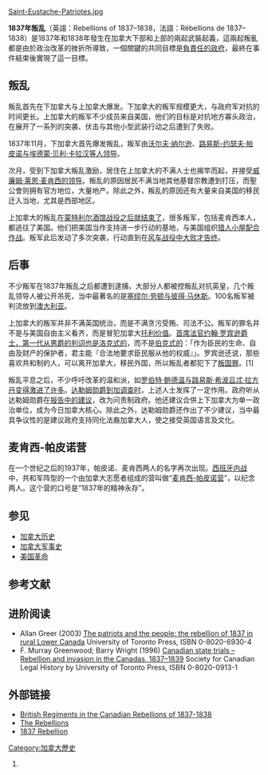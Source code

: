 [Saint-Eustache-Patriotes.jpg](https://zh.wikipedia.org/wiki/File:Saint-Eustache-Patriotes.jpg "fig:Saint-Eustache-Patriotes.jpg")

**1837年叛乱**（英語：Rebellions of 1837–1838，法語：Rébellions de 1837–1838）是1837年和1838年發生在加拿大下部和上部的兩起武裝起義，這兩起叛亂都是由於政治改革的挫折所導致，一個關鍵的共同目標是[負責任的政府](https://zh.wikipedia.org/wiki/責任政府 "wikilink")，最終在事件結束後實現了這一目標。

## 叛乱

叛乱首先在下加拿大与上加拿大爆发。下加拿大的叛军规模更大，与政府军对抗的时间更长。上加拿大的叛军不少成员来自美国，他们的目标是对抗地方寡头政治，在展开了一系列的突袭、伏击与其他小型武装行动之后遭到了失败。

1837年11月，下加拿大首先爆发叛乱，叛军由[沃尔夫·纳尔逊](https://zh.wikipedia.org/wiki/沃尔夫·纳尔逊 "wikilink")、[路易斯-约瑟夫·帕皮诺与](https://zh.wikipedia.org/wiki/路易斯-约瑟夫·帕皮诺 "wikilink")[埃德蒙·贝利·卡拉汉等人领导](https://zh.wikipedia.org/wiki/埃德蒙·贝利·卡拉汉 "wikilink")。

次月，受到下加拿大叛乱激励，居住在上加拿大的不满人士也揭竿而起，并接受[威廉姆·莱恩·麦肯西的领导](https://zh.wikipedia.org/wiki/威廉姆·莱恩·麦肯西 "wikilink")。叛乱的原因居民不满当地其他基督宗教遭到打压，而聖公會则拥有官方地位，大量地产。除此之外，叛乱的原因还有大量来自美国的移民迁入当地，尤其是西部地区。

上加拿大的叛乱在[蒙特利尔酒馆战役之后就结束了](https://zh.wikipedia.org/wiki/蒙特利尔酒馆战役 "wikilink")，很多叛军，包括麦肯西本人，都逃往了美国。他们把美国当作支持进一步行动的基地，与美国组织[猎人小屋配合作战](https://zh.wikipedia.org/wiki/猎人小屋 "wikilink")。叛军此后发动了多次突袭，行动直到在[风车战役中大败才告终](https://zh.wikipedia.org/wiki/风车战役 "wikilink")。

## 后事

不少叛军在1837年叛乱之后都遭到逮捕，大部分人都被控叛乱对抗英皇，几个叛乱领导人被公开吊死，当中最著名的是[塞缪尔·劳顿与](https://zh.wikipedia.org/wiki/塞缪尔·劳顿 "wikilink")[彼得·马休斯](https://zh.wikipedia.org/wiki/彼得·马休斯 "wikilink")。100名叛军被判流放到[澳大利亚](../Page/澳大利亚.md "wikilink")。

上加拿大的叛军并非不满英国统治，而是不满贪污受贿、司法不公。叛军的罪名并不是与美国自由主义看齐，而是冒犯加拿大[托利价值](https://zh.wikipedia.org/wiki/托利主义 "wikilink")。[首席法官](../Page/首席法官.md "wikilink")[约翰·罗宾逊爵士，第一代从男爵的判词也是](https://zh.wikipedia.org/wiki/约翰·罗宾逊 "wikilink")[洛克式的](../Page/约翰·洛克.md "wikilink")，而不是[伯克式的](../Page/埃德蒙·伯克.md "wikilink")：「作为臣民的生命、自由及财产的保护者，君主能『合法地要求臣民服从他的权威』」。罗宾逊还说，那些喜欢共和制的人，可以离开加拿大，移民外国，所以叛乱者都犯下了[叛国罪](https://zh.wikipedia.org/wiki/叛国罪 "wikilink")。\[1\]

叛乱平息之后，不少呼吁改革的温和派，如[罗伯特·鲍德温与](https://zh.wikipedia.org/wiki/罗伯特·鲍德温 "wikilink")[路易斯·希波吕忒·拉方丹变得激进了许多](https://zh.wikipedia.org/wiki/路易斯·希波吕忒·拉方丹 "wikilink")。[达勒姆勋爵到加调查时](https://zh.wikipedia.org/wiki/约翰·兰姆顿，第一代达勒姆伯爵 "wikilink")，上述人士发挥了一定作用。政府听从达勒姆勋爵在[报告中的建议](https://zh.wikipedia.org/wiki/关于英属北美事务的建议 "wikilink")，改为问责制政府。他还建议合併上下加拿大为单一政治单位，成为今日加拿大核心。除此之外，达勒姆勋爵还作出了不少建议，当中最具争议性的是建议政府支持同化法裔加拿大人，使之接受英国语言及文化。

## 麦肯西-帕皮诺营

在一个世纪之后的1937年，帕皮诺、麦肯西两人的名字再次出现。[西班牙内战](../Page/西班牙内战.md "wikilink")中，共和军阵型的一个由加拿大志愿者组成的营叫做“[麦肯西-帕皮诺营](https://zh.wikipedia.org/wiki/麦肯西-帕皮诺营 "wikilink")”，以纪念两人。这个营的口号是“1837年的精神永存”。

## 参见

  - [加拿大历史](https://zh.wikipedia.org/wiki/加拿大历史 "wikilink")
  - [加拿大军事史](../Page/加拿大军事史.md "wikilink")
  - [美国革命](https://zh.wikipedia.org/wiki/美国革命 "wikilink")

## 参考文献

## 进阶阅读

  - Allan Greer (2003) [The patriots and the people: the rebellion of 1837 in rural Lower Canada](http://books.google.ca/books?id=MF8Im65MTqsC&lpg=PP1&dq=Rebellions%20of%201837&pg=PP1#v=onepage&q&f=true) University of Toronto Press, ISBN 0-8020-6930-4
  - F. Murray Greenwood; Barry Wright (1996) [Canadian state trials – Rebellion and invasion in the Canadas, 1837–1839](http://books.google.ca/books?id=3lZn-hkbjg8C&lpg=PP1&dq=Rebellions%20of%201837&pg=PP1#v=onepage&q&f=true) Society for Canadian Legal History by University of Toronto Press, ISBN 0-8020-0913-1

## 外部链接

  - [British Regiments in the Canadian Rebellions of 1837-1838](http://www.militaryheritage.com/charts/Regt1837.htm)
  - [The Rebellions](http://www.mccord-museum.qc.ca/scripts/explore.php?Lang=1&tableid=11&tablename=theme&elementid=2__true)
  - [1837 Rebellion](https://web.archive.org/web/20120301052020/http://www.1837rebellion.net/)

[Category:加拿大歷史](https://zh.wikipedia.org/wiki/Category:加拿大歷史 "wikilink")

1.